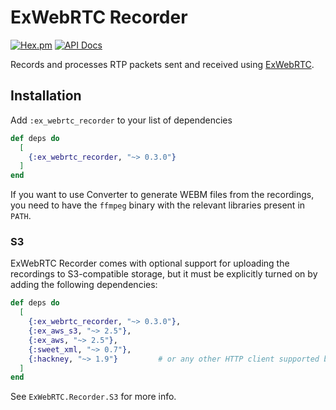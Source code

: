 # ExWebRTC Recorder

[![Hex.pm](https://img.shields.io/hexpm/v/ex_webrtc_recorder.svg)](https://hex.pm/packages/ex_webrtc_recorder)
[![API Docs](https://img.shields.io/badge/api-docs-yellow.svg?style=flat)](https://hexdocs.pm/ex_webrtc_recorder)

Records and processes RTP packets sent and received using [ExWebRTC](https://github.com/elixir-webrtc/ex_webrtc).

## Installation

Add `:ex_webrtc_recorder` to your list of dependencies

```elixir
def deps do
  [
    {:ex_webrtc_recorder, "~> 0.3.0"}
  ]
end
```

If you want to use Converter to generate WEBM files from the recordings,
you need to have the `ffmpeg` binary with the relevant libraries present in `PATH`.

### S3

ExWebRTC Recorder comes with optional support for uploading the recordings to S3-compatible storage,
but it must be explicitly turned on by adding the following dependencies:

```elixir
def deps do
  [
    {:ex_webrtc_recorder, "~> 0.3.0"},
    {:ex_aws_s3, "~> 2.5"},
    {:ex_aws, "~> 2.5"},
    {:sweet_xml, "~> 0.7"},
    {:hackney, "~> 1.9"}         # or any other HTTP client supported by `ex_aws`
  ]
end
```

See `ExWebRTC.Recorder.S3` for more info.
